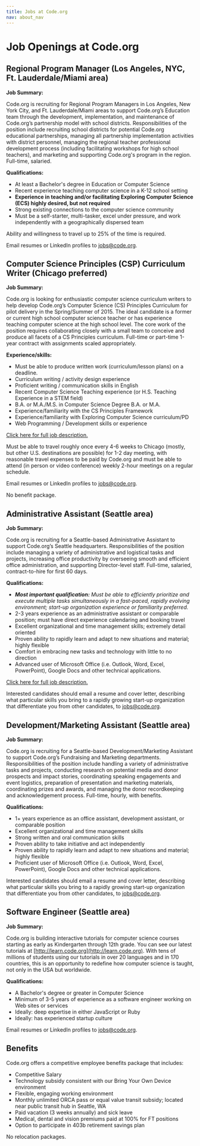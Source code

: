 ```yaml
---
title: Jobs at Code.org
nav: about_nav
---
```

# Job Openings at Code.org


## Regional Program Manager (Los Angeles, NYC, Ft. Lauderdale/Miami area)

**Job Summary:** 

Code.org is recruiting for Regional Program Managers in Los Angeles, New York City, and Ft. Lauderdale/Miami areas to support Code.org’s Education team through the development, implementation, and maintenance of Code.org’s partnership model with school districts. Responsibilities of the position include recruiting school districts for potential Code.org educational partnerships, managing all partnership implementation activities with  district personnel, managing the regional teacher professional development process (including facilitating workshops for high school teachers), and marketing and supporting Code.org's program in the region. Full-time, salaried.

**Qualifications:**

- At least a Bachelor's degree in Education or Computer Science
- Recent experience teaching computer science in a K-12 school setting
- **Experience in teaching and/or facilitating Exploring Computer Science (ECS) highly desired, but not required**
- Strong existing connections to the computer science community
- Must be a self-starter, multi-tasker, excel under pressure, and work independently with a geographically dispersed team

Ability and willingness to travel up to 25% of the time is required.

Email resumes or LinkedIn profiles to <a href="mailto:jobs@code.org">jobs@code.org</a>.

## Computer Science Principles (CSP) Curriculum Writer (Chicago preferred)

**Job Summary:** 

Code.org is looking for enthusiastic computer science curriculum writers to help develop Code.org’s Computer Science (CS) Principles Curriculum for pilot delivery in the Spring/Summer of 2015. The ideal candidate is a former or current high school computer science teacher or has experience teaching computer science at the high school level. The core work of the position requires collaborating closely with a small team to conceive and produce all facets of a CS Principles curriculum. Full-time or part-time 1-year contract with assignments scaled appropriately.

**Experience/skills:**

- Must be able to produce written work (curriculum/lesson plans) on a deadline.
- Curriculum writing / activity design experience
- Proficient writing / communication skills in English
- Recent Computer Science Teaching experience (or H.S. Teaching Experience in a STEM field)
- B.A. or M.A./M.S. in Computer Science Degree B.A. or  M.A.
- Experience/familiarity with the CS Principles Framework
- Experience/familiarity with Exploring Computer Science curriculum/PD
- Web Programming / Development skills or experience

[Click here for full job description.](https://www.dropbox.com/s/vkx2li2wxk7edij/CSP%20Curriculum%20Writer%20Job%20Description.pdf?dl=0 "CSP Curriculum Writer Job Description")

Must be able to travel roughly once every 4-6 weeks to Chicago (mostly, but other U.S. destinations are possible) for 1-2 day meeting, with reasonable travel expenses to be paid by Code.org and must be able to attend (in person or video conference) weekly 2-hour meetings on a regular schedule.

Email resumes or LinkedIn profiles to <a href="mailto:jobs@code.org">jobs@code.org</a>.

No benefit package.

## Administrative Assistant (Seattle area)

**Job Summary:** 

Code.org is recruiting for a Seattle-based Administrative Assistant to support Code.org’s Seattle headquarters. Responsibilities of the position include managing a variety of administrative and logistical tasks and projects,
increasing office productivity by overseeing smooth and efficient office administration, and supporting Director-level staff.  Full-time, salaried, contract-to-hire for first 60 days.

**Qualifications:**

- ***Most important qualification:** Must be able to efficiently prioritize and execute multiple tasks simultaneously in a fast-paced, rapidly evolving environment; start-up organization experience or familiarity preferred.*
- 2-3 years experience as an administrative assistant or comparable position; must have direct experience calendaring and booking travel
- Excellent organizational and time management skills; extremely detail oriented
- Proven ability to rapidly learn and adapt to new situations and material; highly flexible
- Comfort in embracing new tasks and technology with little to no direction
- Advanced user of Microsoft Office (i.e. Outlook, Word, Excel, PowerPoint), Google Docs and other technical applications.

[Click here for full job description.](https://www.dropbox.com/s/gnt67rpyiax0gu6/AdminAssistantJobDescription.pdf?dl=0 "Administrative Assistant Job Description")

Interested candidates should email a resume and cover letter, describing what particular skills you bring to a rapidly growing start-up organization that differentiate you from other candidates, to <a href="mailto:jobs@code.org">jobs@code.org</a>.

## Development/Marketing Assistant (Seattle area)

**Job Summary:** 

Code.org is recruiting for a Seattle-based Development/Marketing Assistant to support Code.org’s Fundraising and Marketing departments. Responsibilities of the position include handling a variety of administrative tasks and projects, conducting research on potential media and donor prospects and impact stories, coordinating speaking engagements and event logistics, preparation of presentation and marketing materials, coordinating prizes and awards, and managing the donor recordkeeping and acknowledgement process. Full-time, hourly, with benefits.

**Qualifications:**

- 1+ years experience as an office assistant, development assistant, or comparable position
- Excellent organizational and time management skills
- Strong written and oral communication skills
- Proven ability to take initiative and act independently
- Proven ability to rapidly learn and adapt to new situations and material; highly flexible
- Proficient user of Microsoft Office (i.e. Outlook, Word, Excel, PowerPoint), Google Docs and other technical applications.

Interested candidates should email a resume and cover letter, describing what particular skills you bring to a rapidly growing start-up organization that differentiate you from other candidates, to <a href="mailto:jobs@code.org">jobs@code.org</a>.

## Software Engineer (Seattle area)

**Job Summary:**

Code.org is building interactive tutorials for computer science courses starting as early as Kindergarten through 12th grade. You can see our latest tutorials at [http://learn.code.org](http://learn.code.org). With tens of millions of students using our tutorials in over 20 languages and in 170 countries, this is an opportunity to redefine how computer science is taught, not only in the USA but worldwide.

**Qualifications:**

- A Bachelor's degree or greater in Computer Science
- Minimum of 3-5 years of experience as a software engineer working on Web sites or services
- Ideally: deep expertise in either JavaScript or Ruby
- Ideally: has experienced startup culture

Email resumes or LinkedIn profiles to <a href="mailto:jobs@code.org">jobs@code.org</a>.


## Benefits 

Code.org offers a competitive employee benefits package that includes:

- Competitive Salary
- Technology subsidy consistent with our Bring Your Own Device environment 
- Flexible, engaging working environment
- Monthly unlimited ORCA pass or equal value transit subsidy; located near public transit hub in Seattle, WA
- Paid vacation (3 weeks annually) and sick leave
- Medical, dental and vision premiums paid at 100% for FT positions
- Option to participate in 403b retirement savings plan

No relocation packages.
